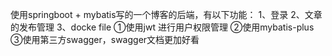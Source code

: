 使用springboot + mybatis写的一个博客的后端，有以下功能：
1、登录
2、文章的发布管理
3、docke file
①使用jwt 进行用户权限管理
②使用mybatis-plus
③使用第三方swagger，swagger文档更加好看